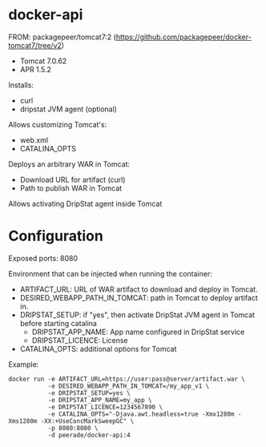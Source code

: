 # docker-api

FROM: packagepeer/tomcat7:2 (https://github.com/packagepeer/docker-tomcat7/tree/v2)
 - Tomcat 7.0.62
 - APR 1.5.2

Installs:
 - curl
 - dripstat JVM agent (optional)

Allows customizing Tomcat's:
 - web.xml
 - CATALINA_OPTS

Deploys an arbitrary WAR in Tomcat:
 - Download URL for artifact (curl)
 - Path to publish WAR in Tomcat

Allows activating DripStat agent inside Tomcat

# Configuration

Exposed ports: 8080

Environment that can be injected when running the container:
 - ARTIFACT_URL: URL of WAR artifact to download and deploy in Tomcat.
 - DESIRED_WEBAPP_PATH_IN_TOMCAT: path in Tomcat to deploy artifact in.
 - DRIPSTAT_SETUP: if "yes", then activate DripStat JVM agent in Tomcat before starting catalina
   - DRIPSTAT_APP_NAME: App name configured in DripStat service
   - DRIPSTAT_LICENCE: License
 - CATALINA_OPTS: additional options for Tomcat

 Example:
 ```
 docker run -e ARTIFACT_URL=https://user:pass@server/artifact.war \
            -e DESIRED_WEBAPP_PATH_IN_TOMCAT=/my_app_v1 \
            -e DRIPSTAT_SETUP=yes \
            -e DRIPSTAT_APP_NAME=my_app \
            -e DRIPSTAT_LICENCE=1234567890 \
            -e CATALINA_OPTS="-Djava.awt.headless=true -Xmx1280m -Xms1280m -XX:+UseConcMarkSweepGC" \
            -p 8080:8080 \
            -d peerade/docker-api:4
 ```
